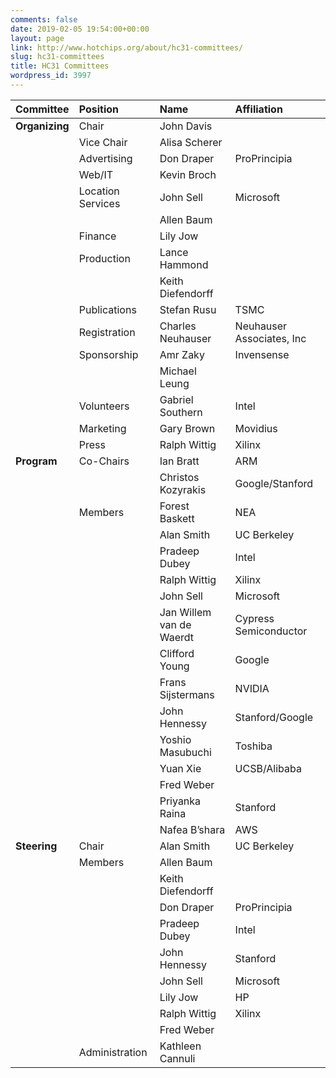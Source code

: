 ```yaml
---
comments: false
date: 2019-02-05 19:54:00+00:00
layout: page
link: http://www.hotchips.org/about/hc31-committees/
slug: hc31-committees
title: HC31 Committees
wordpress_id: 3997
---
```

| Committee      | Position          | Name                     | Affiliation               |
| :------------- | :---------------- | :----------------------- | :------------------------ |
| **Organizing** | Chair             | John Davis               |                           |
|                | Vice Chair        | Alisa Scherer            |                           |
|                | Advertising       | Don Draper               | ProPrincipia              |
|                | Web/IT            | Kevin Broch              |                           |
|                | Location Services | John Sell                | Microsoft                 |
|                |                   | Allen Baum               |                           |
|                | Finance           | Lily Jow                 |                           |
|                | Production        | Lance Hammond            |                           |
|                |                   | Keith Diefendorff        |                           |
|                | Publications      | Stefan Rusu              | TSMC                      |
|                | Registration      | Charles Neuhauser        | Neuhauser Associates, Inc |
|                | Sponsorship       | Amr Zaky                 | Invensense                |
|                |                   | Michael Leung            |                           |
|                | Volunteers        | Gabriel Southern         | Intel                     |
|                | Marketing         | Gary Brown               | Movidius                  |
|                | Press             | Ralph Wittig             | Xilinx                    |
| **Program**    | Co-Chairs         | Ian Bratt                | ARM                       |
|                |                   | Christos Kozyrakis       | Google/Stanford           |
|                | Members           | Forest Baskett           | NEA                       |
|                |                   | Alan Smith               | UC Berkeley               |
|                |                   | Pradeep Dubey            | Intel                     |
|                |                   | Ralph Wittig             | Xilinx                    |
|                |                   | John Sell                | Microsoft                 |
|                |                   | Jan Willem van de Waerdt | Cypress Semiconductor     |
|                |                   | Clifford Young           | Google                    |
|                |                   | Frans Sijstermans        | NVIDIA                    |
|                |                   | John Hennessy            | Stanford/Google           |
|                |                   | Yoshio Masubuchi         | Toshiba                   |
|                |                   | Yuan Xie                 | UCSB/Alibaba              |
|                |                   | Fred Weber               |                           |
|                |                   | Priyanka Raina           | Stanford                  |
|                |                   | Nafea B’shara           | AWS                       |
| **Steering**   | Chair             | Alan Smith               | UC Berkeley               |
|                | Members           | Allen Baum               |                           |
|                |                   | Keith Diefendorff        |                           |
|                |                   | Don Draper               | ProPrincipia              |
|                |                   | Pradeep Dubey            | Intel                     |
|                |                   | John Hennessy            | Stanford                  |
|                |                   | John Sell                | Microsoft                 |
|                |                   | Lily Jow                 | HP                        |
|                |                   | Ralph Wittig             | Xilinx                    |
|                |                   | Fred Weber               |                           |
|                | Administration    | Kathleen Cannuli         |                           |
